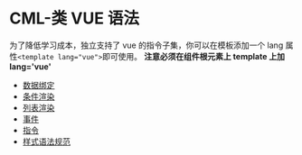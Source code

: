 # CML-类 VUE 语法

为了降低学习成本，独立支持了 vue 的指令子集，你可以在模板添加一个 lang 属性`<template lang="vue">`即可使用。
**注意必须在组件根元素上 template 上加 lang='vue'**

- [数据绑定](./databind-vue.html)
- [条件渲染](./condition-vue.html)
- [列表渲染](./iterator-vue.html)
- [事件](./event-vue.html)
- [指令](./directive-vue.html)
- [样式语法规范](/view/css-vue.html)
